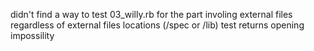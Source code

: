 didn't find a way to test 03_willy.rb for the part involing external files
regardless of external files locations (/spec or /lib)
test returns opening impossility
